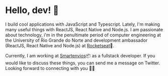 # Hello, dev! :speech_balloon:

I build cool applications with JavaScript and Typescript. Lately, I'm making many useful things with ReactJS, React Native and Node.js. I am passionate about technology, i'm in the penultimate period of computer engineering at the University of Rio Grande do Norte and development ambassador (ReactJS, React Native and Node.js) at [Rocketseat](rocketseat.com.br):rocket:.

Currently, I am working at [Smartenvios](https://smartenvios.com/):package: as a fullstack developer. If you would like to discuss these things, you can send me a message on Twitter. Looking forward to connecting with you 👋🏻
